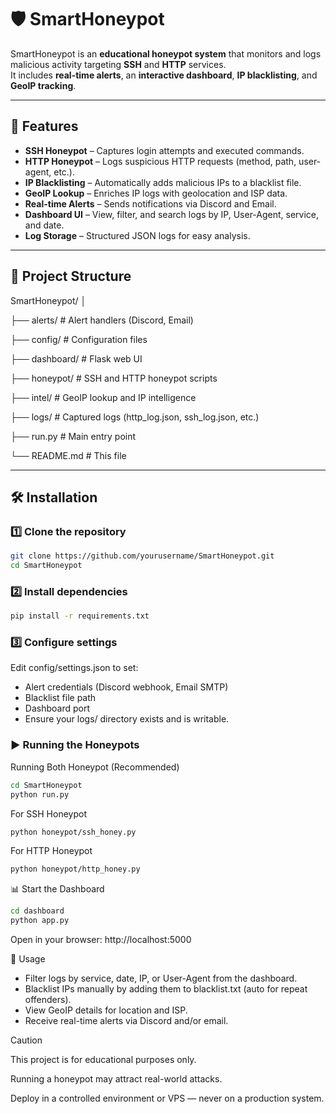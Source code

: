 # 🛡️ SmartHoneypot

SmartHoneypot is an **educational honeypot system** that monitors and logs malicious activity targeting **SSH** and **HTTP** services.  
It includes **real-time alerts**, an **interactive dashboard**, **IP blacklisting**, and **GeoIP tracking**.

---

## 🚀 Features

- **SSH Honeypot** – Captures login attempts and executed commands.
- **HTTP Honeypot** – Logs suspicious HTTP requests (method, path, user-agent, etc.).
- **IP Blacklisting** – Automatically adds malicious IPs to a blacklist file.
- **GeoIP Lookup** – Enriches IP logs with geolocation and ISP data.
- **Real-time Alerts** – Sends notifications via Discord and Email.
- **Dashboard UI** – View, filter, and search logs by IP, User-Agent, service, and date.
- **Log Storage** – Structured JSON logs for easy analysis.

---

## 📂 Project Structure

SmartHoneypot/
│

  ├── alerts/ # Alert handlers (Discord, Email)
        
  ├── config/ # Configuration files
          
  ├── dashboard/ # Flask web UI
          
  ├── honeypot/ # SSH and HTTP honeypot scripts
  
  ├── intel/ # GeoIP lookup and IP intelligence
          
  ├── logs/ # Captured logs (http_log.json, ssh_log.json, etc.)
          
  ├── run.py # Main entry point
          
  └── README.md # This file

---

## 🛠 Installation

### 1️⃣ Clone the repository
```bash
git clone https://github.com/yourusername/SmartHoneypot.git
cd SmartHoneypot
```
### 2️⃣ Install dependencies
```bash
pip install -r requirements.txt
```
### 3️⃣ Configure settings
Edit config/settings.json to set:

- Alert credentials (Discord webhook, Email SMTP)
- Blacklist file path
- Dashboard port
- Ensure your logs/ directory exists and is writable.

### ▶ Running the Honeypots
Running Both Honeypot (Recommended)
```bash
cd SmartHoneypot
python run.py
```
For SSH Honeypot
```bash
python honeypot/ssh_honey.py
```
For HTTP Honeypot
```bash
python honeypot/http_honey.py
```
📊 Start the Dashboard
```bash
cd dashboard
python app.py
```
Open in your browser: http://localhost:5000

📌 Usage

- Filter logs by service, date, IP, or User-Agent from the dashboard.
- Blacklist IPs manually by adding them to blacklist.txt (auto for repeat offenders).
- View GeoIP details for location and ISP.
- Receive real-time alerts via Discord and/or email.

> [!CAUTION]
> This project is for educational purposes only.
> 
> Running a honeypot may attract real-world attacks.
> 
> Deploy in a controlled environment or VPS — never on a production system.


